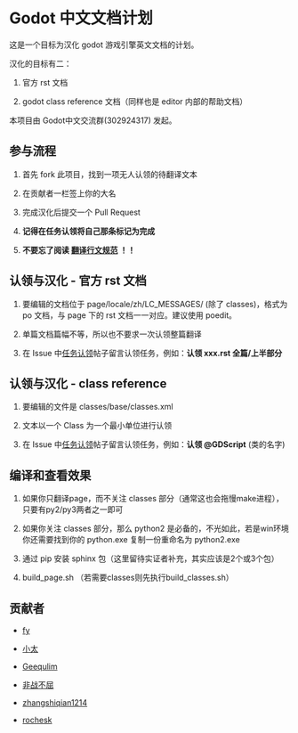 # Godot 中文文档计划

这是一个目标为汉化 godot 游戏引擎英文文档的计划。

汉化的目标有二：

1. 官方 rst 文档

2. godot class reference 文档（同样也是 editor 内部的帮助文档）

本项目由 Godot中文交流群(302924317) 发起。

## 参与流程

1. 首先 fork 此项目，找到一项无人认领的待翻译文本

2. 在贡献者一栏签上你的大名

3. 完成汉化后提交一个 Pull Request

4. **记得在任务认领将自己那条标记为完成**

5. **不要忘了阅读 [翻译行文规范](https://github.com/fy0/godot-doc-cn/wiki/翻译行文规范) ！！**

## 认领与汉化 - 官方 rst 文档

1. 要编辑的文档位于 page/locale/zh/LC_MESSAGES/ (除了 classes)，格式为 po 文档，与 page 下的 rst 文档一一对应。建议使用 poedit。

2. 单篇文档篇幅不等，所以也不要求一次认领整篇翻译

3. 在 Issue 中[任务认领](https://github.com/fy0/godot-doc-cn/issues/2)帖子留言认领任务，例如：**认领 xxx.rst 全篇/上半部分**


## 认领与汉化 - class reference

1. 要编辑的文件是 classes/base/classes.xml

2. 文本以一个 Class 为一个最小单位进行认领

3. 在 Issue 中[任务认领](https://github.com/fy0/godot-doc-cn/issues/2)帖子留言认领任务，例如：**认领 @GDScript** (类的名字)


## 编译和查看效果

1. 如果你只翻译page，而不关注 classes 部分（通常这也会拖慢make进程），只要有py2/py3两者之一即可

2. 如果你关注 classes 部分，那么 python2 是必备的，不光如此，若是win环境你还需要找到你的 python.exe 复制一份重命名为 python2.exe

3. 通过 pip 安装 sphinx 包（这里留待实证者补充，其实应该是2个或3个包）

4. build_page.sh （若需要classes则先执行build_classes.sh）



## 贡献者

* [fy](https://github.com/fy0)

* [小太](https://github.com/Oberon-Tonya)

* [Geequlim](https://github.com/Geequlim)

* [非战不屈](https://github.com/wangshuo1617)

* [zhangshiqian1214](https://github.com/zhangshiqian1214)
 
* [rochesk](https://github.com/rochesk)

